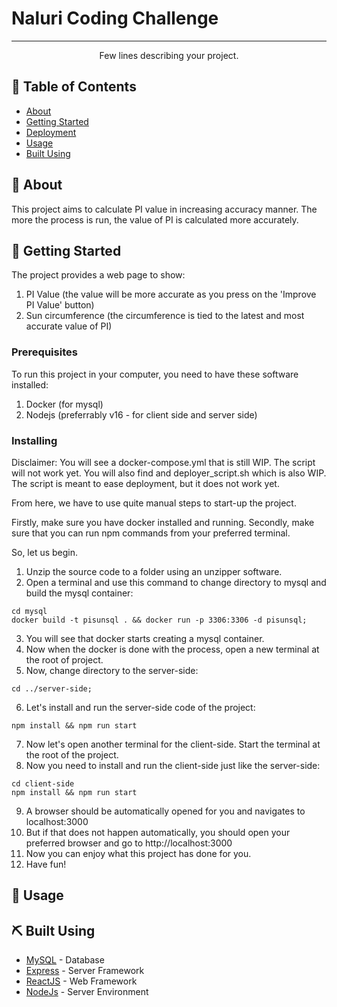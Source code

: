 # Naluri Coding Challenge

---

<p align="center"> Few lines describing your project.
    <br> 
</p>

## 📝 Table of Contents

- [About](#about)
- [Getting Started](#getting_started)
- [Deployment](#deployment)
- [Usage](#usage)
- [Built Using](#built_using)

## 🧐 About <a name = "about"></a>

This project aims to calculate PI value in increasing accuracy manner. The more the process is run, the value of PI is calculated more accurately.

## 🏁 Getting Started <a name = "getting_started"></a>

The project provides a web page to show:
1. PI Value (the value will be more accurate as you press on the 'Improve PI Value' button)
2. Sun circumference (the circumference is tied to the latest and most accurate value of PI)

### Prerequisites

To run this project in your computer, you need to have these software installed:
1. Docker (for mysql)
2. Nodejs (preferrably v16 - for client side and server side)

### Installing

Disclaimer:
You will see a docker-compose.yml that is still WIP. The script will not work yet.
You will also find and deployer_script.sh which is also WIP. The script is meant to ease deployment, but it does not work yet.

From here, we have to use quite manual steps to start-up the project.

Firstly, make sure you have docker installed and running.
Secondly, make sure that you can run npm commands from your preferred terminal.

So, let us begin.

1. Unzip the source code to a folder using an unzipper software. 
2. Open a terminal and use this command to change directory to mysql and build the mysql container:
```
cd mysql
docker build -t pisunsql . && docker run -p 3306:3306 -d pisunsql;
```
3. You will see that docker starts creating a mysql container.
4. Now when the docker is done with the process, open a new terminal at the root of project.
5. Now, change directory to the server-side:
```
cd ../server-side; 
```
6. Let's install and run the server-side code of the project:
```
npm install && npm run start
```
7. Now let's open another terminal for the client-side. Start the terminal at the root of the project.
8. Now you need to install and run the client-side just like the server-side:
```
cd client-side
npm install && npm run start
```
9. A browser should be automatically opened for you and navigates to localhost:3000
10. But if that does not happen automatically, you should open your preferred browser and go to http://localhost:3000
11. Now you can enjoy what this project has done for you. 
12. Have fun!

## 🎈 Usage <a name="usage"></a>



## ⛏️ Built Using <a name = "built_using"></a>

- [MySQL](https://www.mysql.com/) - Database
- [Express](https://expressjs.com/) - Server Framework
- [ReactJS](https://reactjs.org/) - Web Framework
- [NodeJs](https://nodejs.org/en/) - Server Environment
